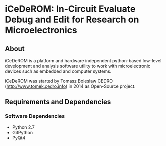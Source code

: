 <h1>iCeDeROM: In-Circuit Evaluate Debug and Edit for Research on Microelectronics</h1>

<h2>About</h2>
iCeDeROM is a platform and hardware independent python-based low-level development and analysis software utility to work with microelectronic devices such as embedded and computer systems.

iCeDeROM was started by Tomasz Bolesław CEDRO (http://www.tomek.cedro.info) in 2014 as Open-Source project.


<h2>Requirements and Dependencies</h2>

<h3> Software Dependencies</h3>
<ul>
<li>Python 2.7</li>
<li>GitPython</li>
<li>PyQt4</li>
</ul>

